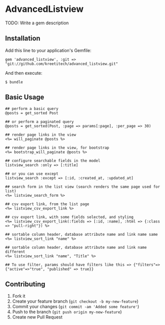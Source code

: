 # AdvancedListview

TODO: Write a gem description

## Installation

Add this line to your application's Gemfile:

    gem 'advanced_listview', :git => "git://github.com/kreetitech/advanced_listview.git"

And then execute:

    $ bundle

## Basic Usage
    ## perform a basic query
    @posts = get_sorted Post
    
    ## or perform a paginated query
    @posts = get_sorted(Post, :page => params[:page], :per_page => 30)
    
    ## render page links in the view
    <%= will_paginate @posts %>
    
    ## render page links in the view, for bootstrap
    <%= bootstrap_will_paginate @posts %>
    
    ## configure searchable fields in the model
    listview_search :only => [:title]
    
    ## or you can use except
    listview_search :except => [:id, :created_at, :updated_at]
    
    ## search form in the list view (search renders the same page used for list)
    <%= listview_search_form %>
    
    ## csv export link, from the list page
    <%= listview_csv_export_link %>

    ## csv export link, with some fields selected, and styling
    <%= listview_csv_export_link(:fields => [:id, :name], :html => {:class => "pull-right"}) %>
    
    ## sortable column header, database attribute name and link name same
    <%= listview_sort_link "name" %>

    ## sortable column header, database attribute name and link name different
    <%= listview_sort_link "name", "Title" %>
    
    ## To use filter, params should have filters like this => {"filters"=>{"active"=>"true", "published" => true}}

## Contributing

1. Fork it
2. Create your feature branch (`git checkout -b my-new-feature`)
3. Commit your changes (`git commit -am 'Added some feature'`)
4. Push to the branch (`git push origin my-new-feature`)
5. Create new Pull Request
